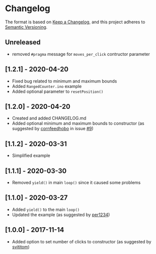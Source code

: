 # Changelog

The format is based on [Keep a Changelog](https://keepachangelog.com/en/1.0.0/),
and this project adheres to [Semantic Versioning](https://semver.org/spec/v2.0.0.html).

## Unreleased
- removed ```#pragma``` message for ```moves_per_click``` contructor parameter


## [1.2.1] - 2020-04-20
- Fixed bug related to minimum and maximum bounds
- Added ```RangedCounter.ino``` example
- Added optional parameter to  ```resetPosition()```


## [1.2.0] - 2020-04-20
- Created and added CHANGELOG.md 
- Added optional minimum and maximum bounds to constructor (as suggested by [cornfeedhobo](https://github.com/cornfeedhobo) in issue [#9](https://github.com/LennartHennigs/ESPRotary/issues/9))


## [1.1.2] - 2020-03-31
- Simplified example


## [1.1.1] - 2020-03-30
- Removed ```yield()``` in main ```loop()``` since it caused some problems


## [1.1.0] - 2020-03-27
- Added ```yield()``` to the main ```loop()```
- Updated the example (as suggested by [per1234](https://github.com/per1234))

## [1.0.0] - 2017-11-14
- Added option to set number of clicks to constructor (as suggested by [svititom](https://github.com/LennartHennigs/ESPRotary/commit/95e86b171e8d1489cd603d493898c5ea516935db))

